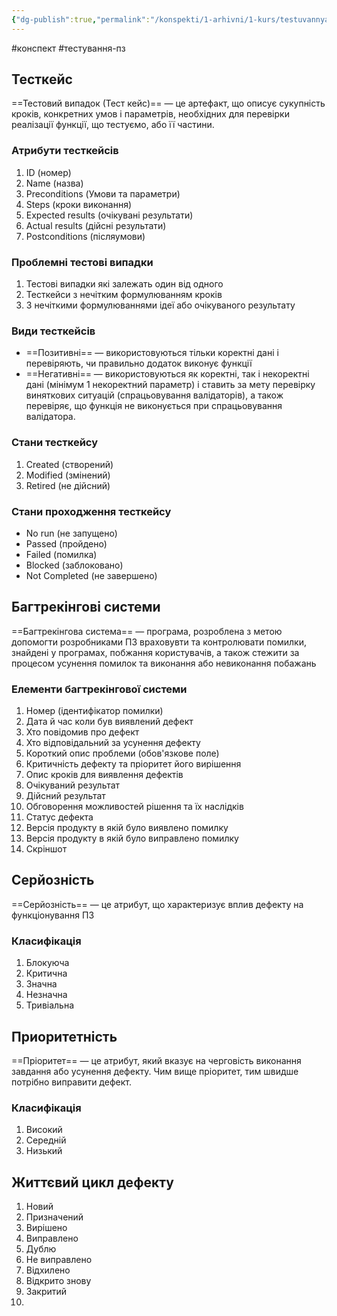 ```yaml
---
{"dg-publish":true,"permalink":"/konspekti/1-arhivni/1-kurs/testuvannya-pz/4-test-kejs-serjoznit-ta-prioritetnist-defektu-zhittyevij-czikl-defektu/"}
---
```

#конспект #тестування-пз

## Тесткейс
==Тестовий випадок (Тест кейс)== — це артефакт, що описує сукупність   кроків, конкретних умов і параметрів, необхідних для перевірки реалізації функції, що тестуємо, або її частини.

### Атрибути тесткейсів

1. ID (номер)
2. Name (назва)
3. Preconditions (Умови та параметри)
4. Steps (кроки виконання)
5. Expected results (очікувані результати)
6. Actual results (дійсні результати)
7. Postconditions (післяумови)

### Проблемні тестові випадки
1. Тестові випадки які залежать один від одного
2. Тесткейси з нечітким формулюванням кроків
3. З нечіткими формулюваннями ідеї або очікуваного результату

### Види тесткейсів
- ==Позитивні== — використовуються тільки коректні дані і перевіряють, чи правильно додаток виконує функції
- ==Негативні== — використовуються як коректні, так і некоректні дані (мінімум 1 некоректний параметр) і ставить за мету перевірку виняткових ситуацій (спрацьовування валідаторів), а також перевіряє, що функція не виконується при спрацьовування валідатора.

### Стани тесткейсу
1. Created (створений)
2. Modified (змінений)
3. Retired (не дійсний)

### Стани проходження тесткейсу
- No run (не запущено)
- Passed (пройдено)
- Failed (помилка)
- Blocked (заблоковано)
- Not Completed (не завершено)

## Багтрекінгові системи
==Багтрекінгова система== — програма, розроблена з метою допомогти розробниками ПЗ враховувти та контролювати помилки, знайдені у програмах, побжання користувачів, а також стежити за процесом усунення помилок та виконання або невиконання побажань

### Елементи багтрекінгової системи
1. Номер (ідентифікатор помилки)
2. Дата й час коли був виявлений дефект
3. Хто повідомив про дефект
4. Хто відповідальний за усунення дефекту
5. Короткий опис проблеми (обов'язкове поле)
6. Критичність дефекту та пріоритет його вирішення
7. Опис кроків для виявлення дефектів
8. Очікуваний результат
9. Дійсний результат
10. Обговорення можливостей рішення та їх наслідків
11. Статус дефекта
12. Версія продукту в якій було виявлено помилку
13. Версія продукту в якій було виправлено помилку
14. Скріншот

## Серйозність
==Серйозність== — це атрибут, що характеризує вплив дефекту на функціонування ПЗ

### Класифікація
1. Блокуюча
2. Критична
3. Значна
4. Незначна
5. Тривіальна


## Приоритетність
==Пріоритет== — це атрибут, який вказує на черговість виконання завдання або усунення дефекту. Чим вище пріоритет, тим швидше потрібно виправити дефект.

### Класифікація
1. Високий
2. Середній
3. Низький

## Життєвий цикл дефекту
1. Новий
2. Призначений
3. Вирішено
4. Виправлено
5. Дублю
6. Не виправлено
7. Відхилено
8. Відкрито знову
9. Закритий
10. 